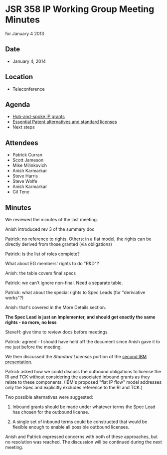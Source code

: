 # JSR 358 IP Working Group Meeting Minutes  
for January 4 2013

## **Date**

*   January 4, 2014

## Location

*   Teleconference

## **Agenda**

*   [Hub-and-spoke IP grants](http://jcp.org/aboutJava/communityprocess/ec-public/materials/2012-10-16/Hub-and-Spoke-Alternative.pdf)
*   [Essential Patent alternatives and standard licenses](http://jcp.org/aboutJava/communityprocess/ec-public/materials/2012-11-20/Patent-Altenatives-and-Standard-Licenses.pdf)
*   Next steps

## Attendees

*   Patrick Curran
*   Scott Jameson
*   Mike Milinkovich
*   Anish Karmarkar
*   Steve Harris
*   Steve Wolfe
*   Anish Karmarkar
*   Gil Tene  

## Minutes

We reviewed the minutes of the last meeting.

Anish introduced rev 3 of the summary doc

Patrick: no reference to rights. Others: in a flat model, the rights can be directly derived from those granted (via obligations)

Patrick: is the list of roles complete?

What about EG members' rights to do "R&D"?

Anish: the table covers final specs

Patrick: we can't ignore non-final. Need a separate table.

Patrick: what about the special rights to Spec Leads (for "deriviative works"?)

Anish: that's covered in the More Details section.

**The Spec Lead is just an Implementer, and should get exactly the same rights - no more, no less**

SteveH: give time to review docs before meetings.

Patrick: agreed - I should have held off the document since Anish gave it to me just before the meeting.

We then discussed the _Standard Licenses_ portion of the [second IBM presentation](http://jcp.org/aboutJava/communityprocess/ec-public/materials/2012-11-20/Patent-Altenatives-and-Standard-Licenses.pdf).

Patrick asked how we could discuss the outbound obligations to license the RI and TCK without considering the associated inbound grants as they relate to these components. (IBM's proposed "flat IP flow" model addresses only the Spec and explicitly excludes reference to the RI and TCK.)

Two possible alternatives were suggested:

1) Inbound grants should be made under whatever terms the Spec Lead has chosen for the outbound license.

2) A single set of inbound terms could be constructed that would be flexible enough to enable all possible outbound licenses.

Anish and Patrick expressed concerns with both of these approaches, but no resolution was reached. The discussion will be continued during the next meeting.